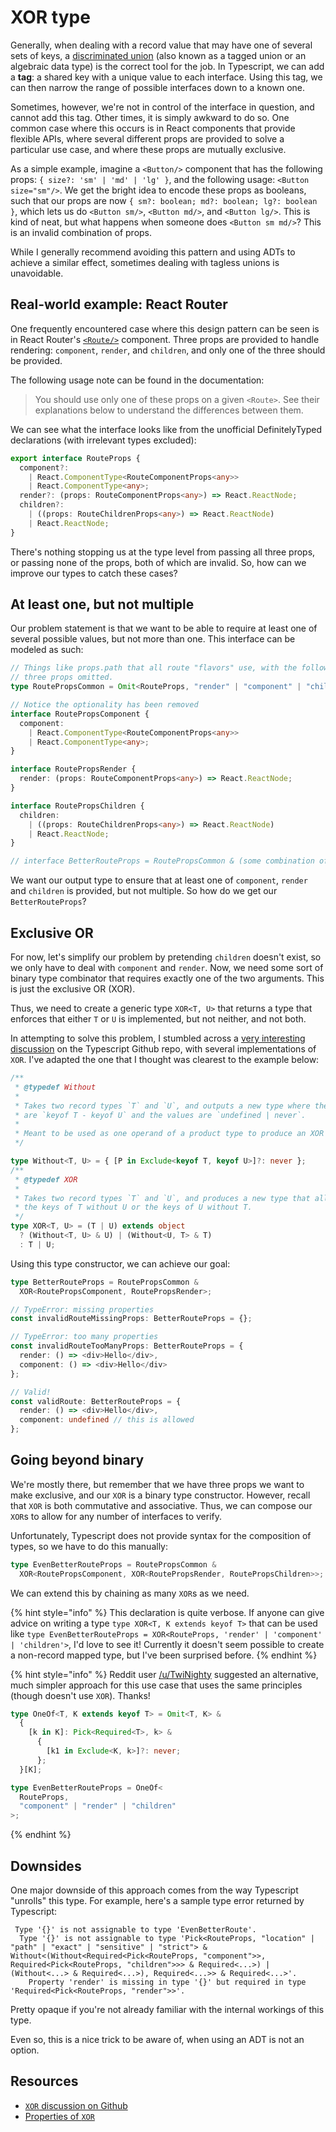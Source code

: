 # XOR type

Generally, when dealing with a record value that may have one of several sets of keys, a [discriminated union](https://www.typescriptlang.org/docs/handbook/advanced-types.html#discriminated-unions) (also known as a tagged union or an algebraic data type) is the correct tool for the job. In Typescript, we can add a **tag**: a shared key with a unique value to each interface. Using this tag, we can then narrow the range of possible interfaces down to a known one.

Sometimes, however, we're not in control of the interface in question, and cannot add this tag. Other times, it is simply awkward to do so. One common case where this occurs is in React components that provide flexible APIs, where several different props are provided to solve a particular use case, and where these props are mutually exclusive.

As a simple example, imagine a `<Button/>` component that has the following props: `{ size?: 'sm' | 'md' | 'lg' }`, and the following usage: `<Button size="sm"/>`. We get the bright idea to encode these props as booleans, such that our props are now `{ sm?: boolean; md?: boolean; lg?: boolean }`, which lets us do `<Button sm/>`, `<Button md/>`, and `<Button lg/>`. This is kind of neat, but what happens when someone does `<Button sm md/>`? This is an invalid combination of props.

While I generally recommend avoiding this pattern and using ADTs to achieve a similar effect, sometimes dealing with tagless unions is unavoidable.

## Real-world example: React Router

One frequently encountered case where this design pattern can be seen is in React Router's [`<Route/>`](https://github.com/ReactTraining/react-router/blob/master/packages/react-router/docs/api/Route.md#route-props) component. Three props are provided to handle rendering: `component`, `render`, and `children`, and only one of the three should be provided.

The following usage note can be found in the documentation:

> You should use only one of these props on a given `<Route>`. See their explanations below to understand the differences between them.

We can see what the interface looks like from the unofficial DefinitelyTyped declarations (with irrelevant types excluded):

```typescript
export interface RouteProps {
  component?:
    | React.ComponentType<RouteComponentProps<any>>
    | React.ComponentType<any>;
  render?: (props: RouteComponentProps<any>) => React.ReactNode;
  children?:
    | ((props: RouteChildrenProps<any>) => React.ReactNode)
    | React.ReactNode;
}
```

There's nothing stopping us at the type level from passing all three props, or passing none of the props, both of which are invalid. So, how can we improve our types to catch these cases?

## At least one, but not multiple

Our problem statement is that we want to be able to require at least one of several possible values, but not more than one. This interface can be modeled as such:

```typescript
// Things like props.path that all route "flavors" use, with the following
// three props omitted.
type RoutePropsCommon = Omit<RouteProps, "render" | "component" | "children">;

// Notice the optionality has been removed
interface RoutePropsComponent {
  component:
    | React.ComponentType<RouteComponentProps<any>>
    | React.ComponentType<any>;
}

interface RoutePropsRender {
  render: (props: RouteComponentProps<any>) => React.ReactNode;
}

interface RoutePropsChildren {
  children:
    | ((props: RouteChildrenProps<any>) => React.ReactNode)
    | React.ReactNode;
}

// interface BetterRouteProps = RoutePropsCommon & (some combination of above 3)
```

We want our output type to ensure that at least one of `component`, `render` and `children` is provided, but not multiple. So how do we get our `BetterRouteProps`?

## Exclusive OR

For now, let's simplify our problem by pretending `children` doesn't exist, so we only have to deal with `component` and `render`. Now, we need some sort of binary type combinator that requires exactly one of the two arguments. This is just the exclusive OR (XOR).

Thus, we need to create a generic type `XOR<T, U>` that returns a type that enforces that either `T` or `U` is implemented, but not neither, and not both.

In attempting to solve this problem, I stumbled across a [very interesting discussion](https://github.com/Microsoft/TypeScript/issues/14094#issuecomment-373782604) on the Typescript Github repo, with several implementations of `XOR`. I've adapted the one that I thought was clearest to the example below:

```typescript
/**
 * @typedef Without
 *
 * Takes two record types `T` and `U`, and outputs a new type where the keys
 * are `keyof T - keyof U` and the values are `undefined | never`.
 *
 * Meant to be used as one operand of a product type to produce an XOR type.
 */

type Without<T, U> = { [P in Exclude<keyof T, keyof U>]?: never };
/**
 * @typedef XOR
 *
 * Takes two record types `T` and `U`, and produces a new type that allows only
 * the keys of T without U or the keys of U without T.
 */
type XOR<T, U> = (T | U) extends object
  ? (Without<T, U> & U) | (Without<U, T> & T)
  : T | U;
```

Using this type constructor, we can achieve our goal:

```typescript
type BetterRouteProps = RoutePropsCommon &
  XOR<RoutePropsComponent, RoutePropsRender>;

// TypeError: missing properties
const invalidRouteMissingProps: BetterRouteProps = {};

// TypeError: too many properties
const invalidRouteTooManyProps: BetterRouteProps = {
  render: () => <div>Hello</div>,
  component: () => <div>Hello</div>
};

// Valid!
const validRoute: BetterRouteProps = {
  render: () => <div>Hello</div>,
  component: undefined // this is allowed
};
```

## Going beyond binary

We're mostly there, but remember that we have three props we want to make exclusive, and our `XOR` is a binary type constructor. However, recall that `XOR` is both commutative and associative. Thus, we can compose our `XOR`s to allow for any number of interfaces to verify.

Unfortunately, Typescript does not provide syntax for the composition of types, so we have to do this manually:

```typescript
type EvenBetterRouteProps = RoutePropsCommon &
  XOR<RoutePropsComponent, XOR<RoutePropsRender, RoutePropsChildren>>;
```

We can extend this by chaining as many `XOR`s as we need.

{% hint style="info" %}
This declaration is quite verbose. If anyone can give advice on writing a type `type XOR<T, K extends keyof T>` that can be used like `type EvenBetterRouteProps = XOR<RouteProps, 'render' | 'component' | 'children'>`, I'd love to see it! Currently it doesn't seem possible to create a non-record mapped type, but I've been surprised before.
{% endhint %}

{% hint style="info" %}
Reddit user [/u/TwiNighty](https://old.reddit.com/r/typescript/comments/da4rp3/checking_for_interface_exclusivity_using_xor_when/f266w4e/) suggested an alternative, much simpler approach for this use case that uses the same principles (though doesn't use `XOR`). Thanks!

```typescript
type OneOf<T, K extends keyof T> = Omit<T, K> &
  {
    [k in K]: Pick<Required<T>, k> &
      {
        [k1 in Exclude<K, k>]?: never;
      };
  }[K];

type EvenBetterRouteProps = OneOf<
  RouteProps,
  "component" | "render" | "children"
>;
```

{% endhint %}

## Downsides

One major downside of this approach comes from the way Typescript "unrolls" this type. For example, here's a sample type error returned by Typescript:

```
 Type '{}' is not assignable to type 'EvenBetterRoute'.
  Type '{}' is not assignable to type 'Pick<RouteProps, "location" | "path" | "exact" | "sensitive" | "strict"> & Without<(Without<Required<Pick<RouteProps, "component">>, Required<Pick<RouteProps, "children">>> & Required<...>) | (Without<...> & Required<...>), Required<...>> & Required<...>'.
    Property 'render' is missing in type '{}' but required in type 'Required<Pick<RouteProps, "render">>'.
```

Pretty opaque if you're not already familiar with the internal workings of this type.

Even so, this is a nice trick to be aware of, when using an ADT is not an option.

## Resources

- [`XOR` discussion on Github](https://timhwang21.gitbook.io/index/programming/typescript/xor-type)
- [Properties of `XOR`](https://en.wikipedia.org/wiki/Exclusive_or#Properties)

